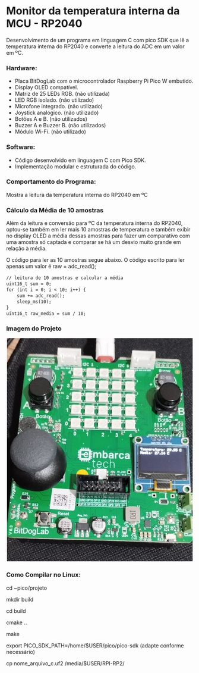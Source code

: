 # Monitor da temperatura interna da MCU - RP2040
Desenvolvimento de um programa em linguagem C com pico SDK que lê a temperatura interna do RP2040 e converte a leitura do ADC em um valor em ºC.

### Hardware:

- Placa BitDogLab com o microcontrolador Raspberry Pi Pico W embutido.
- Display OLED compatível.
- Matriz de 25 LEDs RGB. (não utilizada)
- LED RGB isolado. (não utilizado)
- Microfone integrado. (não utilizado)
- Joystick analógico. (não utilizado)
- Botões A e B. (não utilizados)
- Buzzer A e Buzzer B. (não utilizados)
- Módulo Wi-Fi. (não utilizado)

### Software:

- Código desenvolvido em linguagem C com Pico SDK.
- Implementação modular e estruturada do código.

### Comportamento do Programa:

Mostra a leitura da temperatura interna do RP2040 em ºC

### Cálculo da Média de 10 amostras

Além da leitura e conversão para ºC da temperatura interna do RP2040, optou-se também em ler mais 10 amostras de temperatura e também exibir no display OLED a média dessas amostras para fazer um comparativo com uma amostra só captada e comparar se há um desvio muito grande em relação à média.

O código para ler as 10 amostras segue abaixo. O código escrito para ler apenas um valor é raw = adc_read();

```
// leitura de 10 amostras e calcular a média
uint16_t sum = 0;
for (int i = 0; i < 10; i++) {
    sum += adc_read();
    sleep_ms(10);
}
uint16_t raw_media = sum / 10;
```

### Imagem do Projeto
<p align="center">
  <img src="https://github.com/guilherme-ro/guilherme_ramos_embarcatech_HBr_2025/raw/main/projetos/monitor-temperatura-interna-MCU/assets/temperatura-interna-RP2040.jpg" width="500" height="600" alt="Bitdoglab">
</p>


### Como Compilar no Linux:

cd ~pico/projeto

mkdir build

cd build

cmake ..

make

export PICO_SDK_PATH=/home/$USER/pico/pico-sdk 
(adapte conforme necessário)

cp nome_arquivo_c.uf2 /media/$USER/RPI-RP2/

